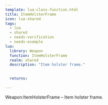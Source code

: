 ```yaml
---
template: lua-class-function.html
title: ItemHolsterFrame
icon: lua-shared
tags:
  - lua
  - shared
  - needs-verification
  - needs-example
lua:
  library: Weapon
  function: ItemHolsterFrame
  realm: shared
  description: "Item holster frame."
  
  
  returns:
    
---
```


<div class="lua__search__keywords">
Weapon:ItemHolsterFrame &#x2013; Item holster frame.
</div>
